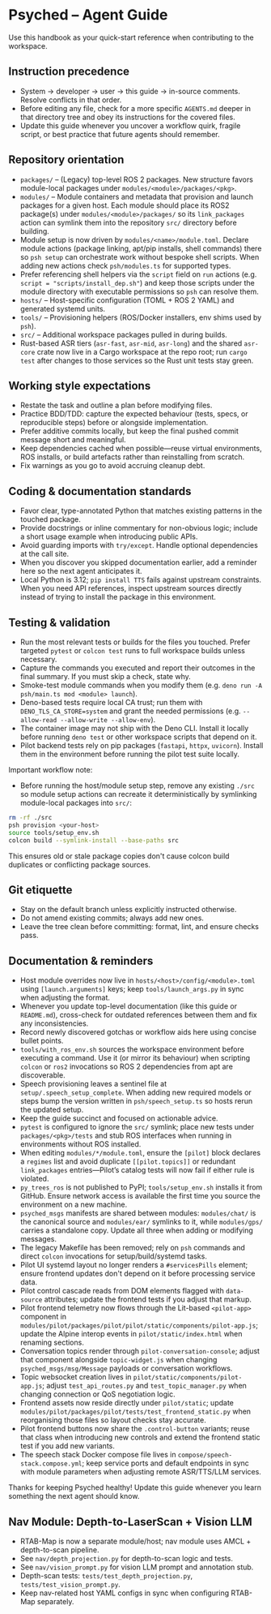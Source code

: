# Psyched – Agent Guide

Use this handbook as your quick-start reference when contributing to the
workspace.

## Instruction precedence
- System → developer → user → this guide → in-source comments. Resolve conflicts
  in that order.
- Before editing any file, check for a more specific `AGENTS.md` deeper in that
  directory tree and obey its instructions for the covered files.
- Update this guide whenever you uncover a workflow quirk, fragile script, or
  best practice that future agents should remember.

## Repository orientation
- `packages/` – (Legacy) top-level ROS 2 packages. New structure favors
  module-local packages under `modules/<module>/packages/<pkg>`.
- `modules/` – Module containers and metadata that provision and launch
  packages for a given host. Each module should place its ROS2 package(s)
  under `modules/<module>/packages/` so its `link_packages` action can symlink
  them into the repository `src/` directory before building.
- Module setup is now driven by `modules/<name>/module.toml`. Declare module
  actions (package linking, apt/pip installs, shell commands) there so `psh
  setup` can orchestrate work without bespoke shell scripts. When adding new
  actions check `psh/modules.ts` for supported types.
- Prefer referencing shell helpers via the `script` field on `run` actions
  (e.g. `script = "scripts/install_dep.sh"`) and keep those scripts under the
  module directory with executable permissions so `psh` can resolve them.
- `hosts/` – Host-specific configuration (TOML + ROS 2 YAML) and generated systemd units.
- `tools/` – Provisioning helpers (ROS/Docker installers, env shims used by
  `psh`).
- `src/` – Additional workspace packages pulled in during builds.
- Rust-based ASR tiers (`asr-fast`, `asr-mid`, `asr-long`) and the shared
  `asr-core` crate now live in a Cargo workspace at the repo root; run `cargo
  test` after changes to those services so the Rust unit tests stay green.

## Working style expectations
- Restate the task and outline a plan before modifying files.
- Practice BDD/TDD: capture the expected behaviour (tests, specs, or
  reproducible steps) before or alongside implementation.
- Prefer additive commits locally, but keep the final pushed commit message
  short and meaningful.
- Keep dependencies cached when possible—reuse virtual environments, ROS
  installs, or build artefacts rather than reinstalling from scratch.
- Fix warnings as you go to avoid accruing cleanup debt.

## Coding & documentation standards
- Favor clear, type-annotated Python that matches existing patterns in the
  touched package.
- Provide docstrings or inline commentary for non-obvious logic; include a short
  usage example when introducing public APIs.
- Avoid guarding imports with `try/except`. Handle optional dependencies at the
  call site.
- When you discover you skipped documentation earlier, add a reminder here so
  the next agent anticipates it.
- Local Python is 3.12; `pip install TTS` fails against upstream constraints.
  When you need API references, inspect upstream sources directly instead of
  trying to install the package in this environment.

## Testing & validation
- Run the most relevant tests or builds for the files you touched. Prefer
  targeted `pytest` or `colcon test` runs to full workspace builds unless
  necessary.
- Capture the commands you executed and report their outcomes in the final
  summary. If you must skip a check, state why.
- Smoke-test module commands when you modify them (e.g.
  `deno run -A psh/main.ts mod <module> launch`).
- Deno-based tests require local CA trust; run them with
  `DENO_TLS_CA_STORE=system` and grant the needed permissions (e.g.
  `--allow-read --allow-write --allow-env`).
- The container image may not ship with the Deno CLI. Install it locally before
  running `deno test` or other workspace scripts that depend on it.
- Pilot backend tests rely on pip packages (`fastapi`, `httpx`, `uvicorn`).
  Install them in the environment before running the pilot test suite locally.

Important workflow note:

- Before running the host/module setup step, remove any existing `./src` so
  module setup actions can recreate it deterministically by symlinking
  module-local packages into `src/`:

```bash
rm -rf ./src
psh provision <your-host>
source tools/setup_env.sh
colcon build --symlink-install --base-paths src
```

This ensures old or stale package copies don't cause colcon build duplicates
or conflicting package sources.

## Git etiquette
- Stay on the default branch unless explicitly instructed otherwise.
- Do not amend existing commits; always add new ones.
- Leave the tree clean before committing: format, lint, and ensure checks pass.

## Documentation & reminders
- Host module overrides now live in `hosts/<host>/config/<module>.toml` using `[launch.arguments]` keys; keep `tools/launch_args.py` in sync when adjusting the format.
- Whenever you update top-level documentation (like this guide or `README.md`),
  cross-check for outdated references between them and fix any inconsistencies.
- Record newly discovered gotchas or workflow aids here using concise bullet
  points.
- `tools/with_ros_env.sh` sources the workspace environment before executing a
  command. Use it (or mirror its behaviour) when scripting `colcon` or `ros2`
  invocations so ROS 2 dependencies from apt are discoverable.
- Speech provisioning leaves a sentinel file at `setup/.speech_setup_complete`.
  When adding new required models or steps bump the version written in
  `psh/speech_setup.ts` so hosts rerun the updated setup.
- Keep the guide succinct and focused on actionable advice.
- `pytest` is configured to ignore the `src/` symlink; place new tests under
  `packages/<pkg>/tests` and stub ROS interfaces when running in environments
  without ROS installed.
- When editing `modules/*/module.toml`, ensure the `[pilot]` block declares a
  `regimes` list and avoid duplicate `[[pilot.topics]]` or redundant
  `link_packages` entries—Pilot’s catalog tests will now fail if either rule is
  violated.
- `py_trees_ros` is not published to PyPI; `tools/setup_env.sh` installs it
  from GitHub. Ensure network access is available the first time you source the
  environment on a new machine.
- `psyched_msgs` manifests are shared between modules: `modules/chat/` is the
  canonical source and `modules/ear/` symlinks to it, while `modules/gps/`
  carries a standalone copy. Update all three when adding or modifying
  messages.
- The legacy Makefile has been removed; rely on `psh` commands and direct
  `colcon` invocations for setup/build/systemd tasks.
- Pilot UI systemd layout no longer renders a `#servicesPills` element; ensure
  frontend updates don't depend on it before processing service data.
- Pilot control cascade reads from DOM elements flagged with `data-source`
  attributes; update the frontend tests if you adjust that markup.
- Pilot frontend telemetry now flows through the Lit-based `<pilot-app>`
  component in `modules/pilot/packages/pilot/pilot/static/components/pilot-app.js`;
  update the Alpine interop events in `pilot/static/index.html` when renaming
  sections.
- Conversation topics render through `pilot-conversation-console`; adjust that
  component alongside `topic-widget.js` when changing
  `psyched_msgs/msg/Message` payloads or conversation workflows.
- Topic websocket creation lives in
  `pilot/static/components/pilot-app.js`; adjust
  `test_api_routes.py` and `test_topic_manager.py` when changing connection or
  QoS negotiation logic.
- Frontend assets now reside directly under `pilot/static`; update
  `modules/pilot/packages/pilot/tests/test_frontend_static.py` when reorganising
  those files so layout checks stay accurate.
- Pilot frontend buttons now share the `.control-button` variants; reuse that
  class when introducing new controls and extend the frontend static test if
  you add new variants.
- The speech stack Docker compose file lives in `compose/speech-stack.compose.yml`;
  keep service ports and default endpoints in sync with module parameters when
  adjusting remote ASR/TTS/LLM services.

Thanks for keeping Psyched healthy! Update this guide whenever you learn
something the next agent should know.

## Nav Module: Depth-to-LaserScan + Vision LLM
- RTAB-Map is now a separate module/host; nav module uses AMCL + depth-to-scan pipeline.
- See `nav/depth_projection.py` for depth-to-scan logic and tests.
- See `nav/vision_prompt.py` for vision LLM prompt and annotation stub.
- Depth-scan tests: `tests/test_depth_projection.py`, `tests/test_vision_prompt.py`.
- Keep nav-related host YAML configs in sync when configuring RTAB-Map separately.

